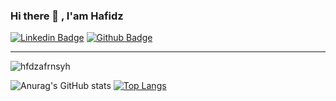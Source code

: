 
### Hi there 👋 , I'am Hafidz

[![Linkedin Badge](https://img.shields.io/badge/-hafidzafriansyah-0072b1?style=flat&logo=Linkedin&logoColor=white&link=https://www.linkedin.com/in/hafidzafriansyah/)](https://www.linkedin.com/in/hafidzafriansyah/) [![Github Badge](https://img.shields.io/badge/-hfdzafrnsyh-grey?style=flat&logo=github&logoColor=white&link=https://github.com/hfdzafrnsyh/)](https://www.github.com/hfdzafrnsyh/) 

---------
<p align=left> <img src=https://komarev.com/ghpvc/?username=hfdzafrnsyh alt=hfdzafrnsyh /> </p>

![Anurag's GitHub stats](https://github-readme-stats.vercel.app/api?username=hfdzafrnsyh&show_icons=true&theme=tokyonight&text_color=ffffff) 
[![Top Langs](https://github-readme-stats.vercel.app/api/top-langs/?username=hfdzafrnsyh&hide=blade&show_icons=true&layout=compact&text_color=1E90FF&border_color=70a5fd&bg_color=f8f8ff&border_radius=4)](https://github.com/hfdzafrnsyh/github-readme-stats)






<!--
--image header

<p align=center> 
  <img src="https://raw.githubusercontent.com/hfdzafrnsyh/hfdzafrnsyh/main/hfdz.png" width=210px /> 
</p>

**hfdzafrnsyh/hfdzafrnsyh** is a ✨ _special_ ✨ repository because its `README.md` (this file) appears on your GitHub profile.

--github readme stats
![Readme Card](https://github-readme-stats.vercel.app/api/pin/?username=hfdzafrnsyh&repo=todos-backend)

--tools
![](https://img.shields.io/badge/Code-JavaScript-informational?style=flat&logo=javascript&logoColor=white&color=2bbc8a)
![](https://img.shields.io/badge/Code-Php-informational?style=flat&logo=php&logoColor=white&color=2bbc8a)
![](https://img.shields.io/badge/-ReactJs-61DBFB?logo=React&logoColor=white)

Here are some ideas to get you started:


- 🔭 I’m currently working on ...
- 🌱 I’m currently learning ...
- 👯 I’m looking to collaborate on ...
- 🤔 I’m looking for help with ...
- 💬 Ask me about ...
- 📫 How to reach me: ...
- 😄 Pronouns: ...
- ⚡ Fun fact: ...
-->
